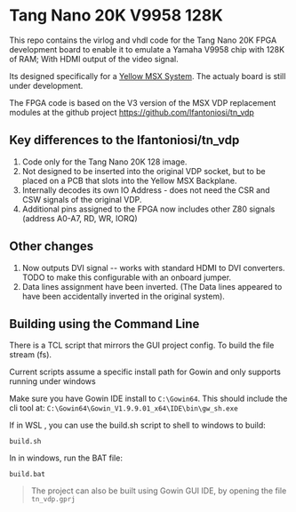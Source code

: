 # Tang Nano 20K V9958 128K

This repo contains the virlog and vhdl code for the Tang Nano 20K FPGA development board to enable it to emulate a Yamaha V9958 chip with 128K of RAM; With HDMI output of the video signal.

Its designed specifically for a [Yellow MSX System](https://www.tindie.com/stores/dinotron/).  The actualy board is still under development.

The FPGA code is based on the V3 version of the MSX VDP replacement modules at the github project https://github.com/lfantoniosi/tn_vdp

## Key differences to the lfantoniosi/tn_vdp

1. Code only for the Tang Nano 20K 128 image.
2. Not designed to be inserted into the original VDP socket, but to be placed on a PCB that slots into the Yellow MSX Backplane.
3. Internally decodes its own IO Address - does not need the CSR and CSW signals of the original VDP.
4. Additional pins assigned to the FPGA now includes other Z80 signals (address A0-A7, RD, WR, IORQ)

## Other changes

1. Now outputs DVI signal -- works with standard HDMI to DVI converters. TODO to make this configurable with an onboard jumper.
2. Data lines assignment have been inverted. (The Data lines appeared to have been accidentally inverted in the original system).

## Building using the Command Line

There is a TCL script that mirrors the GUI project config.  To build the file stream (fs).

Current scripts assume a specific install path for Gowin and only supports running under windows

Make sure you have Gowin IDE install to `C:\Gowin64`.  This should include the cli tool at: `C:\Gowin64\Gowin_V1.9.9.01_x64\IDE\bin\gw_sh.exe`

If in WSL , you can use the build.sh script to shell to windows to build:

```
build.sh
```

In in windows, run the BAT file:

```
build.bat
```

> The project can also be built using Gowin GUI IDE, by opening the file `tn_vdp.gprj`
